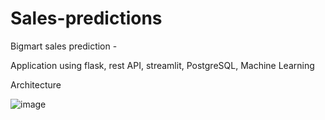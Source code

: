 # Sales-predictions
Bigmart sales prediction -

Application using flask, rest API, streamlit, PostgreSQL, 
Machine Learning

Architecture

![image](https://user-images.githubusercontent.com/69507898/196667222-15885523-34f6-4a31-a2ff-afa2a8ac09f8.png)

